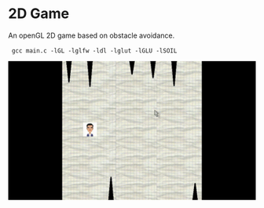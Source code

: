 # 2D Game
An openGL 2D game based on obstacle avoidance.

```
 gcc main.c -lGL -lglfw -ldl -lglut -lGLU -lSOIL
```

![Demo](demo_opengl.gif)
